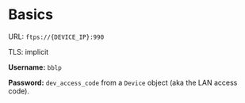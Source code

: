 # Basics

URL: `ftps://{DEVICE_IP}:990`

TLS: implicit

**Username:** `bblp`

**Password:** `dev_access_code` from a `Device` object (aka the LAN access code).
